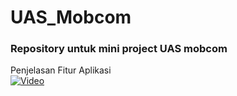 # UAS_Mobcom
<h3>Repository untuk mini project UAS mobcom</h3>

Penjelasan Fitur Aplikasi
<br>
[![Video](https://img.youtube.com/vi/TCpHQf9vYpg/0.jpg)](https://www.youtube.com/watch?v=TCpHQf9vYpg "Fitur Aplikasi To-do App")
